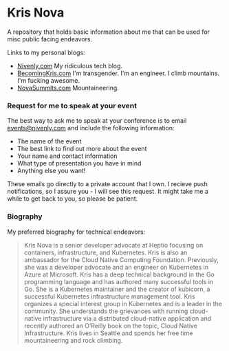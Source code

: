 # Kris Nova

A repository that holds basic information about me that can be used for misc public facing endeavors.

Links to my personal blogs:

 - [Nivenly.com](https://nivenly.com) My ridiculous tech blog.
 - [BecomingKris.com](https://becomingkris.com) I'm transgender. I'm an engineer. I climb mountains. I'm fucking awesome.
 - [NovaSummits.com](https://novasummits.com) Mountaineering.

### Request for me to speak at your event

The best way to ask me to speak at your conference is to email events@nivenly.com and include the following information:

 - The name of the event
 - The best link to find out more about the event
 - Your name and contact information 
 - What type of presentation you have in mind
 - Anything else you want!
 
 These emails go directly to a private account that I own. I recieve push notifications, so I assure you - I will see this request. It might take me a while to get back to you, so please be patient. 
 
 

### Biography 

My preferred biography for technical endeavors:


> Kris Nova is a senior developer advocate at Heptio focusing on containers, infrastructure, and Kubernetes. Kris is also an ambassador for the Cloud Native Computing Foundation. Previously, she was a developer advocate and an engineer on Kubernetes in Azure at Microsoft. Kris has a deep technical background in the Go programming language and has authored many successful tools in Go. She is a Kubernetes maintainer and the creator of kubicorn, a successful Kubernetes infrastructure management tool. Kris organizes a special interest group in Kubernetes and is a leader in the community. She understands the grievances with running cloud-native infrastructure via a distributed cloud-native application and recently authored an O’Reilly book on the topic, Cloud Native Infrastructure. Kris lives in Seattle and spends her free time mountaineering and rock climbing.


